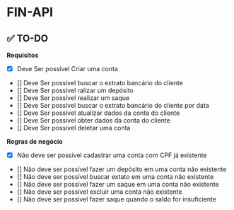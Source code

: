 # FIN-API

## ✅ TO-DO
**Requisitos**
- [x] Deve Ser possível Criar uma conta
- [] Deve Ser possível buscar o extrato bancário do cliente
- [] Deve Ser possível ralizar um depósito
- [] Deve Ser possível realizar um saque
- [] Deve Ser possível buscar o extrato bancário do cliente por data
- [] Deve Ser possível atualizar dados da conta do cliente
- [] Deve Ser possível obter dados da conta do cliente
- [] Deve Ser possível deletar uma conta

**Regras de negócio**
- [x] Não deve ser possível cadastrar uma conta com CPF já existente
- [] Não deve ser possível fazer um depósito em uma conta não existente
- [] Não deve ser possível buscar extato em uma conta não existente
- [] Não deve ser possível fazer um saque em uma conta não existente
- [] Não deve ser possível excluir uma conta não existente
- [] Não deve ser possível fazer saque quando o saldo for insuficiente
